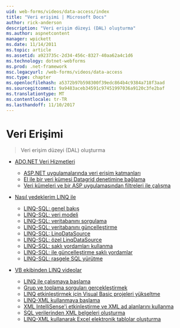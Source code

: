 ```yaml
---
uid: web-forms/videos/data-access/index
title: "Veri erişimi | Microsoft Docs"
author: rick-anderson
description: "Veri erişim düzeyi (DAL) oluşturma"
ms.author: aspnetcontent
manager: wpickett
ms.date: 11/14/2011
ms.topic: article
ms.assetid: a923735c-2d34-456c-8327-40aa62a4c1d6
ms.technology: dotnet-webforms
ms.prod: .net-framework
msc.legacyurl: /web-forms/videos/data-access
msc.type: chapter
ms.openlocfilehash: a5372b97b598300f39edc864b4c9384a718f3aad
ms.sourcegitcommit: 9a9483aceb34591c97451997036a9120c3fe2baf
ms.translationtype: MT
ms.contentlocale: tr-TR
ms.lasthandoff: 11/10/2017
---
```

<a name="data-access"></a>Veri Erişimi
====================
> Veri erişim düzeyi (DAL) oluşturma


- [ADO.NET Veri Hizmetleri](adonet-data-services/index.md)

    - [ASP.NET uygulamalarında veri erişim katmanları](adonet-data-services/data-access-layers-in-aspnet-applications.md)
    - [El ile bir veri kümesi Datagrid denetimine bağlama](adonet-data-services/how-to-manually-bind-a-dataset-to-a-datagrid.md)
    - [Veri kümeleri ve bir ASP uygulamasından filtreleri ile çalışma](adonet-data-services/how-to-work-with-datasets-and-filters-from-an-asp-application.md)
- [Nasıl yedeklerim LINQ ile](how-do-i-with-linq/index.md)

    - [LINQ-SQL: genel bakış](how-do-i-with-linq/how-do-i-linq-to-sql-overview.md)
    - [LINQ-SQL: veri modeli](how-do-i-with-linq/how-do-i-linq-to-sql-data-model.md)
    - [LINQ-SQL: veritabanını sorgulama](how-do-i-with-linq/how-do-i-linq-to-sql-querying-the-database.md)
    - [LINQ-SQL: veritabanını güncelleştirme](how-do-i-with-linq/how-do-i-linq-to-sql-updating-the-database.md)
    - [LINQ-SQL: LinqDataSource](how-do-i-with-linq/how-do-i-linq-to-sql-linqdatasource.md)
    - [LINQ-SQL: özel LinqDataSource](how-do-i-with-linq/how-do-i-linq-to-sql-custom-linqdatasource.md)
    - [LINQ-SQL: saklı yordamları kullanma](how-do-i-with-linq/how-do-i-linq-to-sql-using-stored-procedures.md)
    - [LINQ-SQL: ile güncelleştirme saklı yordamlar](how-do-i-with-linq/how-do-i-linq-to-sql-updating-with-stored-procedures.md)
    - [LINQ-SQL: rasgele SQL yürütme](how-do-i-with-linq/how-do-i-linq-to-sql-executing-arbitrary-sql.md)
- [VB ekibinden LINQ videolar](linq-videos-from-the-vb-team/index.md)

    - [LINQ ile çalışmaya başlama](linq-videos-from-the-vb-team/how-do-i-get-started-with-linq.md)
    - [Grup ve toplama sorguları gerçekleştirmek](linq-videos-from-the-vb-team/how-do-i-perform-group-and-aggregate-queries.md)
    - [LINQ etkinleştirmek için Visual Basic projeleri yükseltme](linq-videos-from-the-vb-team/how-do-i-upgrade-visual-basic-projects-to-enable-linq.md)
    - [LINQ-XML kullanmaya başlama](linq-videos-from-the-vb-team/how-do-i-get-started-with-linq-to-xml.md)
    - [XML IntelliSense'i etkinleştirme ve XML ad alanlarını kullanma](linq-videos-from-the-vb-team/how-do-i-enable-xml-intellisense-and-use-xml-namespaces.md)
    - [SQL verilerinden XML belgeleri oluşturma](linq-videos-from-the-vb-team/how-do-i-create-xml-documents-from-sql-data.md)
    - [LINQ-XML kullanarak Excel elektronik tablolar oluşturma](linq-videos-from-the-vb-team/how-do-i-create-excel-spreadsheets-using-linq-to-xml.md)
